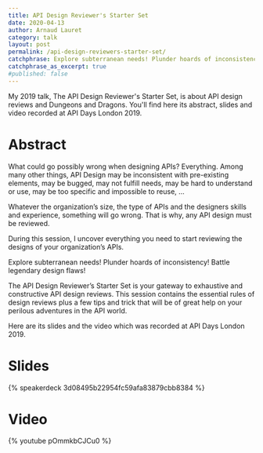 ```yaml
---
title: API Design Reviewer's Starter Set
date: 2020-04-13
author: Arnaud Lauret
category: talk
layout: post
permalink: /api-design-reviewers-starter-set/
catchphrase: Explore subterranean needs! Plunder hoards of inconsistency! Battle legendary design flaws! The API Design Reviewer’s Starter Set is your gateway to exhaustive and constructive API design reviews. It contains the essential rules of design reviews plus a few tips and trick that will be of great help on your perilous adventures in the API world.
catchphrase_as_excerpt: true
#published: false
---
```


My 2019 talk, The API Design Reviewer's Starter Set, is about API design reviews and Dungeons and Dragons.
You'll find here its abstract, slides and video recorded at API Days London 2019.

# Abstract

What could go possibly wrong when designing APIs? Everything.
Among many other things, API Design may be inconsistent with pre-existing elements, may be bugged, may not fulfill needs, may be hard to understand or use, may be too specific and impossible to reuse, ...

Whatever the organization’s size, the type of APIs and the designers skills and experience, something will go wrong. That is why, any API design must be reviewed.

During this session, I uncover everything you need to start reviewing the designs of your organization’s APIs.

Explore subterranean needs! Plunder hoards of inconsistency! Battle legendary design flaws!

The API Design Reviewer’s Starter Set is your gateway to exhaustive and constructive API design reviews. This session contains the essential rules of design reviews plus a few tips and trick that will be of great help on your perilous adventures in the API world.

Here are its slides and the video which was recorded at API Days London 2019.

# Slides

{% speakerdeck 3d08495b22954fc59afa83879cbb8384 %}

# Video

{% youtube pOmmkbCJCu0 %}